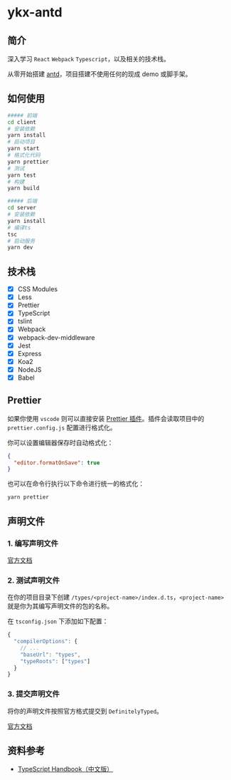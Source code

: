 # ykx-antd

## 简介

深入学习 `React` `Webpack` `Typescript`，以及相关的技术栈。

从零开始搭建 [antd](https://ant.design/index-cn)，项目搭建不使用任何的现成 demo 或脚手架。

## 如何使用

```bash
##### 前端
cd client
# 安装依赖
yarn install
# 启动项目
yarn start
# 格式化代码
yarn prettier
# 测试
yarn test
# 构建
yarn build

##### 后端
cd server
# 安装依赖
yarn install
# 编译ts
tsc
# 启动服务
yarn dev
```

## 技术栈

- [x] CSS Modules
- [x] Less
- [x] Prettier
- [x] TypeScript
- [x] tslint
- [x] Webpack
- [x] webpack-dev-middleware
- [x] Jest
- [x] Express
- [x] Koa2
- [x] NodeJS
- [x] Babel

## Prettier

如果你使用 `vscode` 则可以直接安装 [Prettier 插件](https://marketplace.visualstudio.com/items?itemName=esbenp.prettier-vscode)。插件会读取项目中的 `prettier.config.js` 配置进行格式化。

你可以设置编辑器保存时自动格式化：

```json
{
  "editor.formatOnSave": true
}
```

也可以在命令行执行以下命令进行统一的格式化：

```bash
yarn prettier
```

## 声明文件

### 1. 编写声明文件

[官方文档](https://www.tslang.cn/docs/handbook/declaration-files/introduction.html)

### 2. 测试声明文件

在你的项目目录下创建 `/types/<project-name>/index.d.ts`，`<project-name>` 就是你为其编写声明文件的包的名称。

在 `tsconfig.json` 下添加如下配置：

```js
{
  "compilerOptions": {
    // ...
    "baseUrl": "types",
    "typeRoots": ["types"]
  }
}
```

### 3. 提交声明文件

将你的声明文件按照官方格式提交到 `DefinitelyTyped`。

[官方文档](https://github.com/DefinitelyTyped/DefinitelyTyped)

## 资料参考

- [TypeScript Handbook（中文版）](https://legacy.gitbook.com/book/zhongsp/typescript-handbook)
